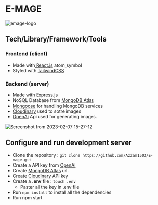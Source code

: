 # E-MAGE

![emage-logo](https://user-images.githubusercontent.com/113233352/222728671-e18f1d22-e7c0-455a-a844-4a6ff5f27d62.jpg)

## Tech/Library/Framework/Tools
### Frontend (client)
- Made with[ React.js](https://reactjs.org/) atom_symbol
- Styled with [TailwindCSS]()

### Backend (server)
- Made with [Express.js](https://www.npmjs.com/package/express)
- NoSQL Database from [MongoDB Atlas](https://www.mongodb.com/)
- [Mongoose](https://www.npmjs.com/package/mongoose) for handling MongoDB services
- [Cloudinary](https://cloudinary.com/) used to sotre images
- [OpenAi](https://openai.com/) Api used for generating images.


![Screenshot from 2023-02-07 15-27-12](https://user-images.githubusercontent.com/113233352/222734407-bd9b9efd-373e-4e57-8114-6380c4dade32.png)

## Configure and run development server
- Clone the repository :
    `git clone https://github.com/Azzam1503/E-mage.git`
- Create a API key from [OpenAi](https://openai.com/)
- Create [MongoDB Atlas](https://www.mongodb.com/cloud/atlas/register) url.
- Create [Cloudinary](https://cloudinary.com/) API key 
- Create a **.env** file :
    `touch .env`
    - Paster all the key in .env file 
- Run `npm install` to install all the dependencies
- Run npm start
